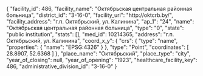 {
    "facility_id": 486,
    "facility_name": "Октябрьская центральная районная больница",
    "district_id": "3-16-0",
    "facility_url": "http:\/\/oktcrb.by\/",
    "facility_address": "г.п. Октябрьский, ул. Калинина",
    "ap_1": "24",
    "name": "Октябрьская центральная районная больница",
    "type": "0",
    "state": "public institution",
    "stats": [],
    "med_id": 10214365,
    "address": "г.п. Октябрьский, ул. Калинина",
    "coord_x_y": {
        "crs": {
            "type": "name",
            "properties": {
                "name": "EPSG:4326"
            }
        },
        "type": "Point",
        "coordinates": [
            28.8907,
            52.6368
        ]
    },
    "place_name": "Октябрьский",
    "place_type": "city",
    "year_of_closing": null,
    "year_of_opening": "1923",
    "healthcare_facility_key": 486,
    "administrative_division_id": "3-16-0"
}